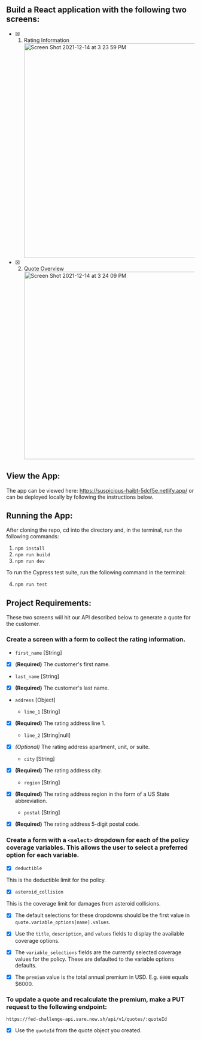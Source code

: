 ## Build a React application with the following two screens:

- [x] 1. Rating Information
     <img height="572" alt="Screen Shot 2021-12-14 at 3 23 59 PM" src="https://user-images.githubusercontent.com/68345201/146083015-3fb68ea6-0b15-4700-81db-230fd37f802f.png">

- [x] 2. Quote Overview
     <img width="500" alt="Screen Shot 2021-12-14 at 3 24 09 PM" src="https://user-images.githubusercontent.com/68345201/146082992-2873bb0b-dc15-4901-9716-c0e24eb98260.png">

## View the App:

The app can be viewed here: https://suspicious-haibt-5dcf5e.netlify.app/
or can be deployed locally by following the instructions below.

## Running the App:

After cloning the repo, cd into the directory and, in the terminal, run the following commands:

1. `npm install`
2. `npm run build`
3. `npm run dev`

To run the Cypress test suite, run the following command in the terminal:

4. `npm run test`

## Project Requirements:

These two screens will hit our API described below to generate a quote for the customer.

### Create a screen with a form to collect the rating information.

- `first_name` [String]

- [x] (**Required)** The customer's first name.

- `last_name` [String]

- [x] **(Required)** The customer's last name.

- `address` [Object]

  - `line_1` [String]

- [x] **(Required)** The rating address line 1.

  - `line_2` [String|null]

- [x] _(Optional)_ The rating address apartment, unit, or suite.

  - `city` [String]

- [x] **(Required)** The rating address city.

  - `region` [String]

- [x] **(Required)** The rating address region in the form of a US State abbreviation.

  - `postal` [String]

- [x] **(Required)** The rating address 5-digit postal code.

### Create a form with a `<select>` dropdown for each of the policy coverage variables. This allows the user to select a preferred option for each variable.

- [x] `deductible`

This is the deductible limit for the policy.

- [x] `asteroid_collision`

This is the coverage limit for damages from asteroid collisions.

- [x] The default selections for these dropdowns should be the first value in `quote.variable_options[name].values`.

- [x] Use the `title`, `description`, and `values` fields to display the available coverage options.

- [x] The `variable_selections` fields are the currently selected coverage values for the policy. These are defaulted to the variable options defaults.

- [x] The `premium` value is the total annual premium in USD. E.g. `6000` equals $6000.

### To update a quote and recalculate the premium, make a PUT request to the following endpoint:

`https://fed-challenge-api.sure.now.sh/api/v1/quotes/:quoteId`

- [x] Use the `quoteId` from the quote object you created.
